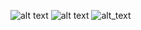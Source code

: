 ![alt text](https://img.shields.io/badge/Python-3776AB?style=for-the-badge&logo=python&logoColor=white)
![alt text](https://img.shields.io/badge/Linux-FCC624?style=for-the-badge&logo=linux&logoColor=black)
![alt_text](https://github.com/Fall2024SE/Homework1/actions/workflows/main.yml/badge.svg)
